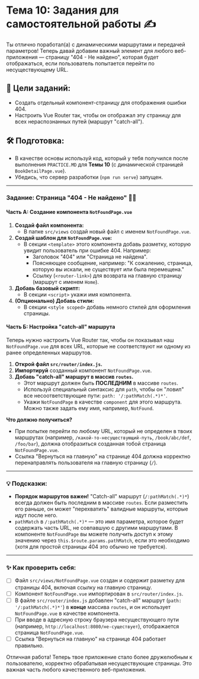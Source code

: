 # Тема 10: Задания для самостоятельной работы ✍️

Ты отлично поработал(а) с динамическими маршрутами и передачей параметров! Теперь давай добавим важный элемент для любого веб-приложения — страницу "404 - Не найдено", которая будет отображаться, если пользователь попытается перейти по несуществующему URL.

## 🎯 Цели заданий:

* Создать отдельный компонент-страницу для отображения ошибки 404.
* Настроить Vue Router так, чтобы он отображал эту страницу для всех нераспознанных путей (маршрут "catch-all").

## 🛠️ Подготовка:

* В качестве основы используй код, который у тебя получился после выполнения `PRACTICE.MD` для **Темы 10** (с динамической страницей `BookDetailPage.vue`).
* Убедись, что сервер разработки (`npm run serve`) запущен.

---

### Задание: Страница "404 - Не найдено" 🚫🤷

#### Часть А: Создание компонента `NotFoundPage.vue`

1.  **Создай файл компонента:**
    * В папке `src/views` создай новый файл с именем `NotFoundPage.vue`.
2.  **Создай шаблон для `NotFoundPage.vue`:**
    * В секции `<template>` этого компонента добавь разметку, которую увидит пользователь при ошибке 404. Например:
        * Заголовок "404" или "Страница не найдена".
        * Поясняющее сообщение, например: "К сожалению, страница, которую вы искали, не существует или была перемещена."
        * Ссылку (`<router-link>`) для возврата на главную страницу (маршрут с именем `Home`).
3.  **Добавь базовый скрипт:**
    * В секции `<script>` укажи имя компонента.
4.  **(Опционально) Добавь стили:**
    * В секции `<style scoped>` добавь немного стилей для оформления страницы.

#### Часть Б: Настройка "catch-all" маршрута

Теперь нужно настроить Vue Router так, чтобы он показывал наш `NotFoundPage.vue` для всех URL, которые не соответствуют ни одному из ранее определенных маршрутов.

1.  **Открой файл `src/router/index.js`.**
2.  **Импортируй** созданный компонент `NotFoundPage.vue`.
3.  **Добавь "catch-all" маршрут в массив `routes`.**
    * Этот маршрут должен быть **ПОСЛЕДНИМ** в массиве `routes`.
    * Используй специальный синтаксис для `path`, чтобы он "ловил" все несоответствующие пути: `path: '/:pathMatch(.*)*'`.
    * Укажи `NotFoundPage` в качестве `component` для этого маршрута. Можно также задать ему имя, например, `NotFound`.

**Что должно получиться?**
* При попытке перейти по любому URL, который не определен в твоих маршрутах (например, `/какой-то-несуществующий-путь`, `/book/abc/def`, `/foo/bar`), должна отобразиться созданная тобой страница `NotFoundPage.vue`.
* Ссылка "Вернуться на главную" на странице 404 должна корректно перенаправлять пользователя на главную страницу (`/`).

---

### 💡 Подсказки:

* **Порядок маршрутов важен!** "Catch-all" маршрут (`/:pathMatch(.*)*`) всегда должен быть последним в массиве `routes`. Если разместить его раньше, он может "перехватить" валидные маршруты, которые идут после него.
* `pathMatch` в `/:pathMatch(.*)*` — это имя параметра, которое будет содержать часть URL, не совпавшую с другими маршрутами. В компоненте `NotFoundPage` вы можете получить доступ к этому значению через `this.$route.params.pathMatch`, если это необходимо (хотя для простой страницы 404 это обычно не требуется).

---

### ✨ Как проверить себя:

* [ ] Файл `src/views/NotFoundPage.vue` создан и содержит разметку для страницы 404, включая ссылку на главную страницу.
* [ ] Компонент `NotFoundPage.vue` импортирован в `src/router/index.js`.
* [ ] В файле `src/router/index.js` добавлен "catch-all" маршрут (`path: '/:pathMatch(.*)*'`) в **конце** массива `routes`, и он использует `NotFoundPage.vue` в качестве компонента.
* [ ] При вводе в адресную строку браузера несуществующего пути (например, `http://localhost:8080/не-существует`), отображается страница `NotFoundPage.vue`.
* [ ] Ссылка "Вернуться на главную" на странице 404 работает правильно.

Отличная работа! Теперь твое приложение стало более дружелюбным к пользователю, корректно обрабатывая несуществующие страницы. Это важная часть любого качественного веб-приложения.